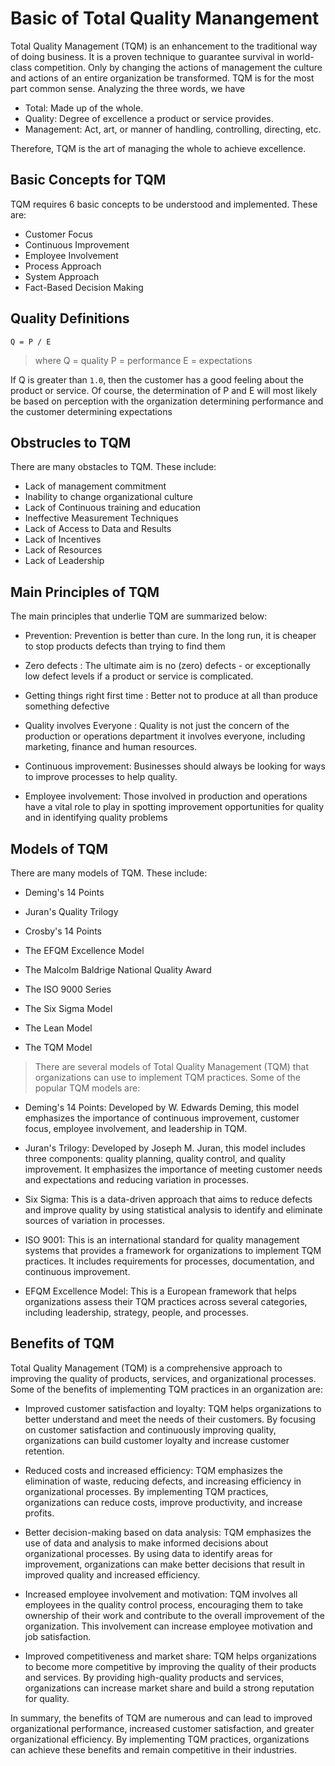 # Basic of Total Quality Manangement

Total Quality Management (TQM) is an enhancement to the traditional way of doing business. It is a proven technique to guarantee survival in world-class competition. Only by changing the actions of management  the culture and actions of an entire organization be transformed. TQM is for the most part common sense. Analyzing the three words, we have

- Total: Made up of the whole.
- Quality: Degree of excellence a product or service provides.
- Management: Act, art, or manner of handling, controlling, directing, etc.

Therefore, TQM is the art of managing the whole to achieve excellence.

## Basic Concepts for TQM

TQM requires 6 basic concepts to be understood and implemented. These are:

- Customer Focus
- Continuous Improvement
- Employee Involvement
- Process Approach
- System Approach
- Fact-Based Decision Making

## Quality Definitions

`Q = P / E`
> where Q = quality
> P = performance
> E = expectations

If Q is greater than `1.0`, then the customer has a good feeling about the product or service. Of course, the determination of P and E will most likely be based on perception with the organization determining performance and the customer determining expectations

## Obstrucles to TQM

There are many obstacles to TQM. These include:

- Lack of management commitment
- Inability to change organizational culture
- Lack of Continuous training and education
- Ineffective Measurement Techniques
- Lack of Access to Data and Results
- Lack of Incentives
- Lack of Resources
- Lack of Leadership

## Main Principles of TQM

The main principles that underlie TQM are summarized below:

- Prevention: Prevention is better than cure. In the long run, it is cheaper to stop products defects than trying to find them
- Zero defects : The ultimate aim is no (zero) defects - or exceptionally low defect levels if a product or service is complicated.

- Getting things right first time :  Better not to produce at all than produce something defective

- Quality involves Everyone : Quality is not just the concern of the production or operations department it involves everyone, including marketing, finance and human resources.

- Continuous improvement:  Businesses should always be looking for ways to improve processes to help quality.
- Employee involvement: Those involved in production and operations have a vital role to play in spotting improvement opportunities for quality and in identifying quality problems

## Models of TQM

There are many models of TQM. These include:

- Deming's 14 Points

- Juran's Quality Trilogy

- Crosby's 14 Points

- The EFQM Excellence Model

- The Malcolm Baldrige National Quality Award

- The ISO 9000 Series

- The Six Sigma Model

- The Lean Model

- The TQM Model

> There are several models of Total Quality Management (TQM) that organizations can use to implement TQM practices. Some of the popular TQM models are:

- Deming's 14 Points: Developed by W. Edwards Deming, this model emphasizes the importance of continuous improvement, customer focus, employee involvement, and leadership in TQM.

- Juran's Trilogy: Developed by Joseph M. Juran, this model includes three components: quality planning, quality control, and quality improvement. It emphasizes the importance of meeting customer needs and expectations and reducing variation in processes.

- Six Sigma: This is a data-driven approach that aims to reduce defects and improve quality by using statistical analysis to identify and eliminate sources of variation in processes.

- ISO 9001: This is an international standard for quality management systems that provides a framework for organizations to implement TQM practices. It includes requirements for processes, documentation, and continuous improvement.

- EFQM Excellence Model: This is a European framework that helps organizations assess their TQM practices across several categories, including leadership, strategy, people, and processes.

## Benefits of TQM

Total Quality Management (TQM) is a comprehensive approach to improving the quality of products, services, and organizational processes. Some of the benefits of implementing TQM practices in an organization are:

- Improved customer satisfaction and loyalty: TQM helps organizations to better understand and meet the needs of their customers. By focusing on customer satisfaction and continuously improving quality, organizations can build customer loyalty and increase customer retention.

- Reduced costs and increased efficiency: TQM emphasizes the elimination of waste, reducing defects, and increasing efficiency in organizational processes. By implementing TQM practices, organizations can reduce costs, improve productivity, and increase profits.

- Better decision-making based on data analysis: TQM emphasizes the use of data and analysis to make informed decisions about organizational processes. By using data to identify areas for improvement, organizations can make better decisions that result in improved quality and increased efficiency.

- Increased employee involvement and motivation: TQM involves all employees in the quality control process, encouraging them to take ownership of their work and contribute to the overall improvement of the organization. This involvement can increase employee motivation and job satisfaction.

- Improved competitiveness and market share: TQM helps organizations to become more competitive by improving the quality of their products and services. By providing high-quality products and services, organizations can increase market share and build a strong reputation for quality.

In summary, the benefits of TQM are numerous and can lead to improved organizational performance, increased customer satisfaction, and greater organizational efficiency. By implementing TQM practices, organizations can achieve these benefits and remain competitive in their industries.
